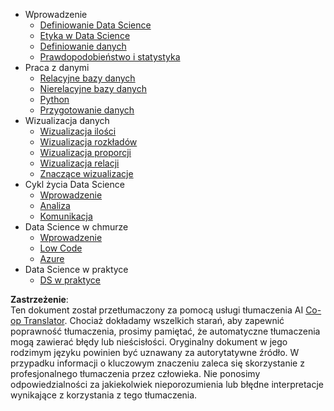 <!--
CO_OP_TRANSLATOR_METADATA:
{
  "original_hash": "3767555b3cc28a2865c79202f4374204",
  "translation_date": "2025-08-23T23:43:54+00:00",
  "source_file": "docs/_sidebar.md",
  "language_code": "pl"
}
-->
- Wprowadzenie
  - [Definiowanie Data Science](../1-Introduction/01-defining-data-science/README.md)
  - [Etyka w Data Science](../1-Introduction/02-ethics/README.md)
  - [Definiowanie danych](../1-Introduction/03-defining-data/README.md)
  - [Prawdopodobieństwo i statystyka](../1-Introduction/04-stats-and-probability/README.md)
- Praca z danymi
  - [Relacyjne bazy danych](../2-Working-With-Data/05-relational-databases/README.md)
  - [Nierelacyjne bazy danych](../2-Working-With-Data/06-non-relational/README.md)
  - [Python](../2-Working-With-Data/07-python/README.md)
  - [Przygotowanie danych](../2-Working-With-Data/08-data-preparation/README.md)
- Wizualizacja danych
  - [Wizualizacja ilości](../3-Data-Visualization/09-visualization-quantities/README.md)
  - [Wizualizacja rozkładów](../3-Data-Visualization/10-visualization-distributions/README.md)
  - [Wizualizacja proporcji](../3-Data-Visualization/11-visualization-proportions/README.md)
  - [Wizualizacja relacji](../3-Data-Visualization/12-visualization-relationships/README.md)
  - [Znaczące wizualizacje](../3-Data-Visualization/13-meaningful-visualizations/README.md)
- Cykl życia Data Science
  - [Wprowadzenie](../4-Data-Science-Lifecycle/14-Introduction/README.md)
  - [Analiza](../4-Data-Science-Lifecycle/15-analyzing/README.md)
  - [Komunikacja](../4-Data-Science-Lifecycle/16-communication/README.md)
- Data Science w chmurze
  - [Wprowadzenie](../5-Data-Science-In-Cloud/17-Introduction/README.md)
  - [Low Code](../5-Data-Science-In-Cloud/18-Low-Code/README.md)
  - [Azure](../5-Data-Science-In-Cloud/19-Azure/README.md)
- Data Science w praktyce
  - [DS w praktyce](../6-Data-Science-In-Wild/README.md)

**Zastrzeżenie**:  
Ten dokument został przetłumaczony za pomocą usługi tłumaczenia AI [Co-op Translator](https://github.com/Azure/co-op-translator). Chociaż dokładamy wszelkich starań, aby zapewnić poprawność tłumaczenia, prosimy pamiętać, że automatyczne tłumaczenia mogą zawierać błędy lub nieścisłości. Oryginalny dokument w jego rodzimym języku powinien być uznawany za autorytatywne źródło. W przypadku informacji o kluczowym znaczeniu zaleca się skorzystanie z profesjonalnego tłumaczenia przez człowieka. Nie ponosimy odpowiedzialności za jakiekolwiek nieporozumienia lub błędne interpretacje wynikające z korzystania z tego tłumaczenia.